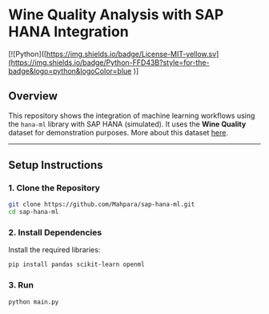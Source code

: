 # Wine Quality Analysis with SAP HANA Integration

[![Python]([https://img.shields.io/badge/License-MIT-yellow.sv](https://img.shields.io/badge/Python-FFD43B?style=for-the-badge&logo=python&logoColor=blue
)]
## Overview
This repository shows the integration of machine learning workflows using the `hana-ml` library with SAP HANA (simulated). It uses the **Wine Quality** dataset for demonstration purposes. More about this dataset [here](https://www.kaggle.com/datasets/yasserh/wine-quality-dataset).

---

## Setup Instructions

### 1. Clone the Repository

```bash
git clone https://github.com/Mahpara/sap-hana-ml.git
cd sap-hana-ml
```

### 2. Install Dependencies
Install the required libraries:
```bash
pip install pandas scikit-learn openml
```

### 3. Run
```bash
python main.py
```

